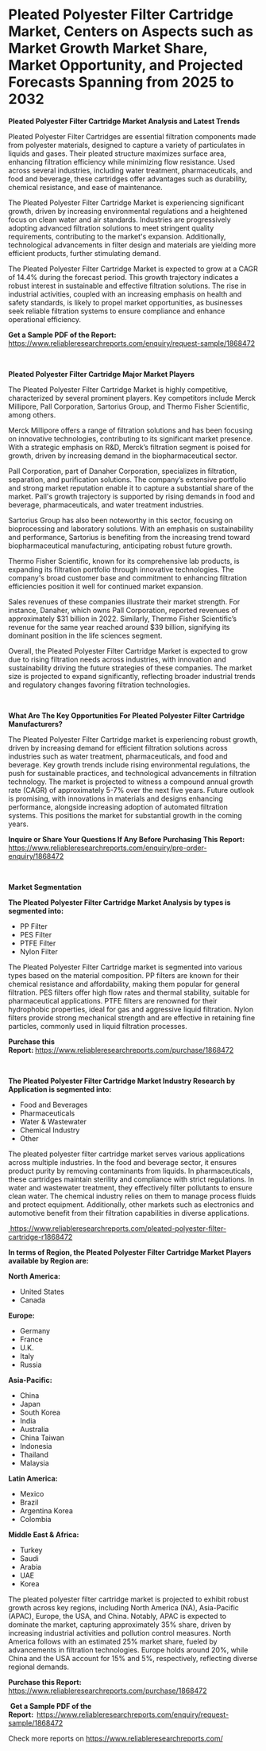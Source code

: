 <p><h1>Pleated Polyester Filter Cartridge Market, Centers on Aspects such as Market Growth Market Share, Market Opportunity, and Projected Forecasts Spanning from 2025 to 2032</h1></p><p><strong>Pleated Polyester Filter Cartridge Market Analysis and Latest Trends</strong></p>
<p><p>Pleated Polyester Filter Cartridges are essential filtration components made from polyester materials, designed to capture a variety of particulates in liquids and gases. Their pleated structure maximizes surface area, enhancing filtration efficiency while minimizing flow resistance. Used across several industries, including water treatment, pharmaceuticals, and food and beverage, these cartridges offer advantages such as durability, chemical resistance, and ease of maintenance.</p><p>The Pleated Polyester Filter Cartridge Market is experiencing significant growth, driven by increasing environmental regulations and a heightened focus on clean water and air standards. Industries are progressively adopting advanced filtration solutions to meet stringent quality requirements, contributing to the market's expansion. Additionally, technological advancements in filter design and materials are yielding more efficient products, further stimulating demand.</p><p>The Pleated Polyester Filter Cartridge Market is expected to grow at a CAGR of 14.4% during the forecast period. This growth trajectory indicates a robust interest in sustainable and effective filtration solutions. The rise in industrial activities, coupled with an increasing emphasis on health and safety standards, is likely to propel market opportunities, as businesses seek reliable filtration systems to ensure compliance and enhance operational efficiency.</p></p>
<p><strong>Get a Sample PDF of the Report:&nbsp;</strong> <a href="https://www.reliableresearchreports.com/enquiry/request-sample/1868472?utm_campaign=2215&utm_medium=2&utm_source=Github&utm_content=ia&utm_term=31032025&utm_id=pleated-polyester-filter-cartridge">https://www.reliableresearchreports.com/enquiry/request-sample/1868472</a></p>
<p>&nbsp;</p>
<p><strong>Pleated Polyester Filter Cartridge Major Market Players</strong></p>
<p><p>The Pleated Polyester Filter Cartridge Market is highly competitive, characterized by several prominent players. Key competitors include Merck Millipore, Pall Corporation, Sartorius Group, and Thermo Fisher Scientific, among others. </p><p>Merck Millipore offers a range of filtration solutions and has been focusing on innovative technologies, contributing to its significant market presence. With a strategic emphasis on R&D, Merck’s filtration segment is poised for growth, driven by increasing demand in the biopharmaceutical sector.</p><p>Pall Corporation, part of Danaher Corporation, specializes in filtration, separation, and purification solutions. The company’s extensive portfolio and strong market reputation enable it to capture a substantial share of the market. Pall's growth trajectory is supported by rising demands in food and beverage, pharmaceuticals, and water treatment industries.</p><p>Sartorius Group has also been noteworthy in this sector, focusing on bioprocessing and laboratory solutions. With an emphasis on sustainability and performance, Sartorius is benefiting from the increasing trend toward biopharmaceutical manufacturing, anticipating robust future growth.</p><p>Thermo Fisher Scientific, known for its comprehensive lab products, is expanding its filtration portfolio through innovative technologies. The company's broad customer base and commitment to enhancing filtration efficiencies position it well for continued market expansion.</p><p>Sales revenues of these companies illustrate their market strength. For instance, Danaher, which owns Pall Corporation, reported revenues of approximately $31 billion in 2022. Similarly, Thermo Fisher Scientific’s revenue for the same year reached around $39 billion, signifying its dominant position in the life sciences segment.</p><p>Overall, the Pleated Polyester Filter Cartridge Market is expected to grow due to rising filtration needs across industries, with innovation and sustainability driving the future strategies of these companies. The market size is projected to expand significantly, reflecting broader industrial trends and regulatory changes favoring filtration technologies.</p></p>
<p>&nbsp;</p>
<p><strong>What Are The Key Opportunities For Pleated Polyester Filter Cartridge Manufacturers?</strong></p>
<p><p>The Pleated Polyester Filter Cartridge market is experiencing robust growth, driven by increasing demand for efficient filtration solutions across industries such as water treatment, pharmaceuticals, and food and beverage. Key growth trends include rising environmental regulations, the push for sustainable practices, and technological advancements in filtration technology. The market is projected to witness a compound annual growth rate (CAGR) of approximately 5-7% over the next five years. Future outlook is promising, with innovations in materials and designs enhancing performance, alongside increasing adoption of automated filtration systems. This positions the market for substantial growth in the coming years.</p></p>
<p><strong>Inquire or Share Your Questions If Any Before Purchasing This Report:</strong> <a href="https://www.reliableresearchreports.com/enquiry/pre-order-enquiry/1868472?utm_campaign=2215&utm_medium=2&utm_source=Github&utm_content=ia&utm_term=31032025&utm_id=pleated-polyester-filter-cartridge">https://www.reliableresearchreports.com/enquiry/pre-order-enquiry/1868472</a></p>
<p>&nbsp;</p>
<p><strong>Market Segmentation</strong></p>
<p><strong>The Pleated Polyester Filter Cartridge Market Analysis by types is segmented into:</strong></p>
<p><ul><li>PP Filter</li><li>PES Filter</li><li>PTFE Filter</li><li>Nylon Filter</li></ul></p>
<p><p>The Pleated Polyester Filter Cartridge market is segmented into various types based on the material composition. PP filters are known for their chemical resistance and affordability, making them popular for general filtration. PES filters offer high flow rates and thermal stability, suitable for pharmaceutical applications. PTFE filters are renowned for their hydrophobic properties, ideal for gas and aggressive liquid filtration. Nylon filters provide strong mechanical strength and are effective in retaining fine particles, commonly used in liquid filtration processes.</p></p>
<p><strong>Purchase this Report:&nbsp;</strong><a href="https://www.reliableresearchreports.com/purchase/1868472?utm_campaign=2215&utm_medium=2&utm_source=Github&utm_content=ia&utm_term=31032025&utm_id=pleated-polyester-filter-cartridge">https://www.reliableresearchreports.com/purchase/1868472</a></p>
<p>&nbsp;</p>
<p><strong>The Pleated Polyester Filter Cartridge Market Industry Research by Application is segmented into:</strong></p>
<p><ul><li>Food and Beverages</li><li>Pharmaceuticals</li><li>Water & Wastewater</li><li>Chemical Industry</li><li>Other</li></ul></p>
<p><p>The pleated polyester filter cartridge market serves various applications across multiple industries. In the food and beverage sector, it ensures product purity by removing contaminants from liquids. In pharmaceuticals, these cartridges maintain sterility and compliance with strict regulations. In water and wastewater treatment, they effectively filter pollutants to ensure clean water. The chemical industry relies on them to manage process fluids and protect equipment. Additionally, other markets such as electronics and automotive benefit from their filtration capabilities in diverse applications.</p></p>
<p><a href="https://www.reliableresearchreports.com/pleated-polyester-filter-cartridge-r1868472?utm_campaign=2215&utm_medium=2&utm_source=Github&utm_content=ia&utm_term=31032025&utm_id=pleated-polyester-filter-cartridge">&nbsp;https://www.reliableresearchreports.com/pleated-polyester-filter-cartridge-r1868472</a></p>
<p><strong>In terms of Region, the Pleated Polyester Filter Cartridge Market Players available by Region are:</strong></p>
<p>
    <p> <strong> North America: </strong>
        <ul>
            <li>United States</li>
            <li>Canada</li>
        </ul>
        </p> 
    <p> <strong> Europe: </strong>
        <ul>
            <li>Germany</li>
            <li>France</li>
            <li>U.K.</li>
            <li>Italy</li>
            <li>Russia</li>
        </ul>
        </p> 
    <p> <strong> Asia-Pacific: </strong>
        <ul>
            <li>China</li>
            <li>Japan</li>
            <li>South Korea</li>
            <li>India</li>
            <li>Australia</li>
            <li>China Taiwan</li>
            <li>Indonesia</li>
            <li>Thailand</li>
            <li>Malaysia</li>
        </ul>
        </p> 
    <p> <strong> Latin America: </strong>
        <ul>
            <li>Mexico</li>
            <li>Brazil</li>
            <li>Argentina Korea</li>
            <li>Colombia</li>
        </ul>
        </p> 
    <p> <strong> Middle East & Africa: </strong>
        <ul>
            <li>Turkey</li>
            <li>Saudi</li>
            <li>Arabia</li>
            <li>UAE</li>
            <li>Korea</li>
        </ul>
    </p>
    </p>
<p><p>The pleated polyester filter cartridge market is projected to exhibit robust growth across key regions, including North America (NA), Asia-Pacific (APAC), Europe, the USA, and China. Notably, APAC is expected to dominate the market, capturing approximately 35% share, driven by increasing industrial activities and pollution control measures. North America follows with an estimated 25% market share, fueled by advancements in filtration technologies. Europe holds around 20%, while China and the USA account for 15% and 5%, respectively, reflecting diverse regional demands.</p></p>
<p><strong>Purchase this Report: </strong><a href="https://www.reliableresearchreports.com/purchase/1868472?utm_campaign=2215&utm_medium=2&utm_source=Github&utm_content=ia&utm_term=31032025&utm_id=pleated-polyester-filter-cartridge">https://www.reliableresearchreports.com/purchase/1868472</a></p>
<p>&nbsp;<strong>Get a Sample PDF of the Report:&nbsp;&nbsp;</strong><a href="https://www.reliableresearchreports.com/enquiry/request-sample/1868472?utm_campaign=2215&utm_medium=2&utm_source=Github&utm_content=ia&utm_term=31032025&utm_id=pleated-polyester-filter-cartridge">https://www.reliableresearchreports.com/enquiry/request-sample/1868472</a></p>
<p><strong></strong></p>
<p>Check more reports on <a href="https://www.reliableresearchreports.com/?utm_campaign=2215&utm_medium=2&utm_source=Github&utm_content=ia&utm_term=31032025&utm_id=pleated-polyester-filter-cartridge">https://www.reliableresearchreports.com/</a></p>